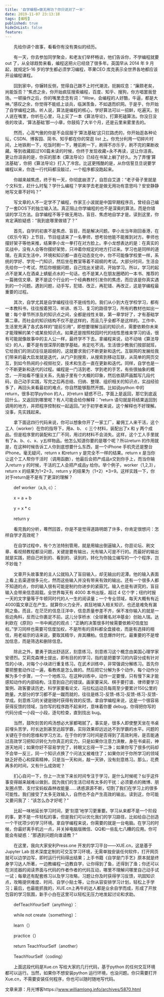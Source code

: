 ```yaml
---
title: '自学编程=做无用功？你只说对了一半'
date: 2019-11-07 23:13:18
tags: [编程]
published: true
hideInList: false
feature: 
---
```

　　先给你讲个故事，看看你有没有类似的经历。

　　有一天，你去参加同学聚会，和老友们举杯畅谈，他们告诉你，不学编程就要out 了，从全球趋势来看，编程这把火已经烧了很多年。英国早从 2014 年 9 月起，就规定5-16 岁的学生都必须学习编程，苹果CEO 库克表示全世界各地都应该开设编程课程。
<!-- more -->

　　回到家中，你辗转反侧，觉得自己跟不上时代潮流，扼腕叹息：“廉颇老矣，尚能饭否？”焦虑之余，你开始疯狂搜索编程，百度、知乎、搜狗，你方唱罢我登场。一顿操作之后，你的嘴里念念有词：“Wow，会编程的人好酷，牛逼，都是大神。”感叹之余，你觉得不能纸上谈兵，临渊羡鱼，不如退而织网。于是乎，你开始了自学编程之路。听人说，算法是编程的核心，学好算法可以一招鲜，吃遍天。别人说在嘴里，你听在心里，马上买了一本《算法导论》，打算死磕算法。你没日没夜的攻读，‘算法基础’那一小章，你鼓捣了大半个月，还是云里来雾里去的。

　　然而，心高气傲的你是不会屈服于‘算法基础’这只拦路虎的，你开始逛各种论坛，CSDN、博客园、简书、知乎都在你的常逛 list 上。你充分利用一切碎片时间，上地铁刷一下，吃饭时刷一下，睡前刷一下，刷得不亦乐乎，刷不完的果断收藏。等到收藏超过100篇未读的时候，你终于发现收藏=永不再读，这让你沮丧。更让你沮丧的是，你买的那本《算法导论》已经在书架上躺了好久。为了弄懂‘算法基础’，你把《算法导论》打入了冷宫。比这更残酷的是，从你信誓旦旦说要学编程以来，你连一行代码都没敲过，一个程序都没跑起来。

　　你越来越焦虑，终于有一天，你彻底崩溃了，自怨自艾道：“老子骨子里就是个文科生，赶什么时髦？学什么编程？学来学去老是做无用功有意思吗？安安静静地写文章不好吗？”

　　写文章的人不一定学不了编程，作家王小波就是中国早期程序员，曾经自己编了一套DOS下的独立输入法。真正阻止你学编程的也不是深奥的算法，而是你错误的学习方法。自学编程不等于做无用功，盲目、焦虑地自学才是。读到这里，你肯定满脸疑惑：“我到底哪里做错了？”

　　首先，自学的初衷不是焦虑、盲目，而是解决问题。李小龙当年刚回香港，在《欢乐今宵》上节目，节目组请来了一名拳师，想考验他能不能推到对方。拳师也摆好架子等他来推，结果李小龙一拳打在对方脸上。李小龙想表达的是：在真实的实战中，没有人会等你摆好架势，只冲着你规定的地方打过来。学习也是同样的道理。在真实生活中，环境和知识都一直在动态变化中，你不可能像学校里一样，系统的学好、学完一门知识，然后坐在教室等着不超纲的考试。大部分时间，生活会先给你一个考试，然后你根据问题，自己找出关键词，开始学习。所以，学习的起点不是某人在酒桌上蜻蜓点水的一句话，也不是某人在朋友圈晒的一本书、推荐的一篇微信文章、更不是这个行业的一个经典教材引发你的焦虑，而应该是你真实遇到的一个问题。遇到问题，动手写，犯错、改正，再犯错、再改正，这是学编程最重要的过程。

　　其次，自学尤其是自学编程往往不是线性的。我们从小到大在学校学习，都有一本教科书，往往按着预习、听讲、练习、复习的路径学习，所有的教材也如出一辙：每个章节所涉及的知识点之间，全都是线性关联，第一章学好了，才有基础学第二章。而社会的知识结构不仅不是这样的，而且几乎全都不是这样的。工作中、生活里充满了各式各样的“提前引用”，即想要理解当前的知识点，需要依赖你未来才能理解的某个或某些知识点。如果还是按照校园时代的线性思维来学习的话，很有可能就像故事中的主人公一样，最终学不下去。拿编程来说，动不动啃《算法导论》的人，要不是有很深厚的数学基础，肯定吃不消。生活很少教我们按部就班，它给我们的测试往往是超纲的，这就要求我们不断更新和迭代。互联网的发展给我们带来的最大启发就是迭代，从门户到搜索，从搜索到移动互联，从简单的网页交互，到如今热闹的小视频社交，技术和生态一直在更新和迭代。同样，自学也是一个不断更新和迭代的过程。编程是一门活到老、学到老的手艺，有些很抽象的概念，一开始看不懂没关系，先脑子里有个大概的印象，然后依葫芦画瓢写几段代码，自己动手实践，写完之后再总结、归纳、整理、组织相关的知识点，实战经验多了，再回头来看最初的难点，你自然能够豁然开朗。比如说python 中的return，很多初学python 的人，对return 疑惑不已，字面上是返回，那它到底返回什么，又返回到哪里呢？有人可能会给你解释：“return 语句就是将结果返回到调用的地方，并把程序控制权一起返回。”对于初学者来说，这个解释也不好理解。没事，先实践起来。

　　拿下面这四行代码来说，你可以想象你开了一家工厂，雇佣工人来干活，这个工人（worker）在你的指导下，用a、b、 c 三个材料，装配出了x 和 y 两个成品。但是程序里的装配和工厂不同，用过的材料不会消失。这样，这个工人手里就有了a、b、c、x、y五样物品。他怎么知道你要的是哪个呢？所以return 的作用就是，在这种时候告诉工人你到底想要什么东西，是一个iPhone 手机壳还是整台iPhone。毫无疑问，return x 和return y 是完全不一样的结果。return x 是当你让这个工人帮你干活时（调用函数），他最后会把产成品x交到你手上，而当你输入return y 的时候，干活的工人会把产成品y 给你。举个例子，worker（1,2,3），return x 的结果为1+2=3，return y 的结果为（1+2）*3=9。这样实践一下，你对于return是不是有了更深的理解？

　　def worker（a,b, c）：

　　x = a + b

　　y = x * c

　　return y

　　看完我的分析，蓦然回首，你是不是觉得道路明朗了许多，你肯定很想问：怎样自学才高效呢？

　　在自学过程中，有个方法特别管用，就是用输出倒逼输入，你逛论坛、刷文章、看视频教程都没问题，关键是要有输出，光有输入可是不行的。而最好的输出就是实践，把自己听到的、看到的、读到的，转化为你独立编写的一个个程序，岂不妙哉？

　　文章开头故事里的主人公就陷入了盲目输入，却无输出的泥潭。他的输入表面上看上去渠道很多元化，然而这些输入并没有带来有效的输出。还有一个很多人都不知道的点，你的输入很有可能是制约你进步的紧箍咒。输入也是有讲究的，盲目输入会带来信息超载。全世界每天有 4000 本书出版，超过 4 亿个字；纽约时报一天的文字量等于牛顿同时代的人一生的阅读量；一个专业领域，每天大概有有近4000篇文章正在产生。就算你火力全开，疯狂地输入相关知识，也还是难免有漏网之鱼。而且，在茫茫的信息汪洋中，信息质量参差不齐，保不准你输入的就是一些边角料，反而让你裹足不前。这儿分享桥水（全球著名对冲基金）创始人瑞。达利欧在《原则》一书中阐述的观点：“正确的决策很多时候需要依赖可信度加权。”学习同样也需要可信度加权，不是所有的资料都全盘接收，而是有选择的相信，用老祖宗的话来说，要取其精华，弃其糟粕。信息爆炸时代，最重要的不是增加信息，而是筛选和删除信息。

　　除此之外，要勇于跳出舒适区，刻意练习。刻意练习这个概念由美国心理学家安德烈。艾莉克森博士提出，即有目的的学习，指的是把要学习的内容分成有针对性的小块，对每个小块进行重复练习。在武术训练中，非常强调分解练习。首先你要把整套动作过一遍，看教练是怎么做的。然后把它分解为多个动作，每个动作分解为多个步骤，一个一个地练习。在这种训练中，动作一定要慢，只有慢下来才能感知动作的内部结构，注意到自己的错误。画家要采风、棋手要打谱、律师要学习案例、政客要读历史、科学家要看论文、马拉松运动员每周至少要累计150公里的跑量。大部分的学习都不是一蹴而就的，往往是练习-反馈-练习-反馈-练习-反馈-学成。刻意练习的关键是随时获得有效的反馈。拿自学编程来说，这是一个很容易获得反馈的领域，当你写的程序跑不起来时，意味着你要 debug，你得把你写的代码分成一小段一小段，逐句检查，直到找出 bug。

　　当然，鼓吹刻苦的鸡汤想必大家都喝腻了。事实是，很多人即使整天坐在书桌前埋头苦学，时长达到甚至远超学霸，实际效果却远远达不到学霸的水平。问题的关键在于你的思维和学习方法，在于你的学习时间是否得到了高效利用，是否能通过高效学习把知识转化为你真正的实力。只是如果你注意力涣散，身在书桌前，神游天地间；如果你好不容易学完了，转眼又忘得一干二净；如果你写了很多代码却不会举一反三，同一个知识点换了个问法又被难住了；如果你对于你所学习的领域缺乏好奇心和探索精神，只是当一天和尚，敲一天钟，没有刻意练习。那么，花费再多的时间，又有什么成效呢？

　　扪心自问一下，你上一次坐下来长时间专注于学习，是什么时候呢？似乎这件事变得越来越难以做到，因为我们的生活已经有太多的干扰：必须要点的微博、朋友圈点赞、支付宝蚂蚁森林收能量……诱惑源源不断，切割了我们在学习上的很多可能性。我们接受了太多无效输入，自然也不会产生高效的输出。读到这，你可能又要问我了：“该怎么办才好呢？”

　　比起一味地延长学习时间，更‘刻意’地学习更重要。学习从来都不是一个阶段的事，更不是一件轻松的事，但是我们可以优化我们的学习路径，比如给自己创造一个干扰项少的学习环境。拿自学编程来说，你需要的就是一台电脑。在学习的时候，你最好离手机远一点，并关掉电脑版微信、QQ和一些乱七八糟的应用。你可能会有疑惑：“那遇到问题向谁请教？”

　　在这里，我向大家安利Press.one 开发的学习平台——XUE.cn，这是基于 Jupyter Lab 技术深度定制的可交互学习环境，无需单独安装任何软件，打开网页就可以边学边写，即时运行代码得出结果；上手书籍《自学是门手艺》原本就是终身学习达人所著，一边教编程一边教自学，让你得到了鱼，还得到了渔；你还可以在浏览器的阅读界面与代码的作者作者的代码互动，哪里不理解问哪里自己动手试一试；每章还有配套练习以及学习攻略，习题让你及时获得学习反馈，巩固知识点，攻略提供难度、时间、自学小贴士等，让你从容安排学习计划，轻松上手学习；最后，也最能抓我的，XUE.cn上再牛的达人都是业余自学而成，形成了开放包容的学习氛围，新手小白在这里可以轻松无压力地发起讨论和求助。

　　defTeachYourSelf（anything）：

　　while not create（something）：

　　learn（）

　　practice（）

　　return TeachYourSelf（another）

　　TeachYourSelf（coding）

　　上面这段代码是Xue.cn 写给大家的几行代码，基于python 的任何交互环境都可以运行。当然，如果你不想安装python 运行环境，也没问题。你只需要打开Xue.cn，不需要安装任何程序，你也可以随时随地写代码。

文章来源：月光博客https://www.williamlong.info/archives/5870.html